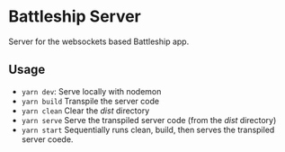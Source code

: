 # Battleship Server

Server for the websockets based Battleship app.

## Usage 

- `yarn dev`:  Serve locally with nodemon
- `yarn build`  Transpile the server code
- `yarn clean`  Clear the _dist_ directory
- `yarn serve`  Serve the transpiled server code (from the _dist_ directory)
- `yarn start`  Sequentially runs clean, build, then serves the transpiled server coede.